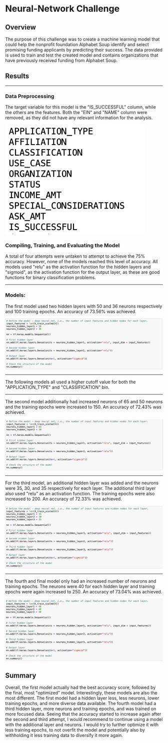 # Neural-Network Challenge

## **Overview**
The purpose of this challenge was to create a machine learning model that could help the nonprofit foundation Alphabet Soup identify and select promising funding applicants by predicting their success. The data provided is used to train and test the created model and contains organizations that have previously received funding from Alphabet Soup.

## **Results**

---

### Data Preprocessing
The target variable for this model is the "IS_SUCCESSFUL" column, while the others are the features. Both the "EIN" and "NAME" column were removed, as they did not have any relevant information for the analysis. 

![Getting Started](images/Columns.png)

### Compiling, Training, and Evaluating the Model
A total of four attempts were untaken to attempt to achieve the 75% accuracy. However, none of the models reached this level of accuracy. All models used "relu" as the activation function for the hidden layers and "sigmoid", as the activation function for the output layer, as these are good functions for binary classification problems. 

--- 

### **Models:**
The first model used two hidden layers with 50 and 36 neurons respectively and 100 training epochs. An accuracy of 73.56% was achieved. 

![Getting Started](/images/Model_1.png)

---

The following models all used a higher cutoff value for both the "APPLICATION_TYPE" and "CLASSIFICATION" bin. 

---

The second model additionally had increased neurons of 65 and 50 neurons and the training epochs were increased to 150. An accuracy of 72.43% was achieved. 

![Getting Started](images/Model_2.png)

---

For the third model, an additional hidden layer was added and the neurons were 35, 30, and 35 respectively for each layer. The additional third layer also used "relu" as an activation function. The training epochs were also increased to 200. An accuracy of 72.33% was achieved. 

![Getting Started](images/Model_3.png)

--- 

The fourth and final model only had an increased number of neurons and training epochs. The neurons were 40 for each hidden layer and training epochs were again increased to 250. An accuracy of 73.04% was achieved. 

![Getting Started](images/Model_4.png)


## **Summary**
Overall, the first model actually had the best accuracy score, followed by the final, most "optimized" model. Interestingly, these models are also the most different. The first model had a hidden layer less, less neurons, lower training epochs, and more diverse data available. The fourth model had a third hidden layer, more neurons and training epochs, and was trained on more focused data. Seeing that the accuracy started to increase again after the second and third attempt, I would recommend to continue using a model with the additional layer and neurons. I would try to further optimize it with less training epochs, to not overfit the model and potentially also by withholding it less training data to diversify it more again. 
